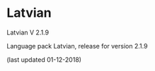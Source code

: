# Latvian
Latvian V 2.1.9

Language pack Latvian, release for version 2.1.9

(last updated 01-12-2018)
